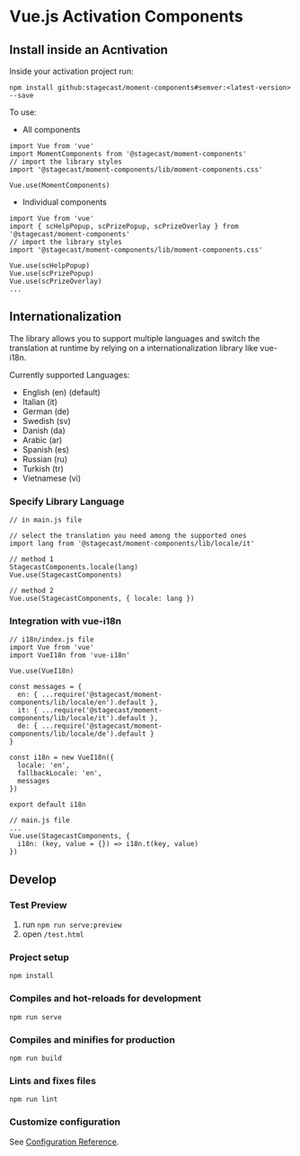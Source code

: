 # Vue.js Activation Components

## Install inside an Acntivation

Inside your activation project run:
```
npm install github:stagecast/moment-components#semver:<latest-version> --save
```
To use: 
- All components
```
import Vue from 'vue'
import MomentComponents from '@stagecast/moment-components'
// import the library styles
import '@stagecast/moment-components/lib/moment-components.css'

Vue.use(MomentComponents)
```
- Individual components
```
import Vue from 'vue'
import { scHelpPopup, scPrizePopup, scPrizeOverlay } from '@stagecast/moment-components'
// import the library styles
import '@stagecast/moment-components/lib/moment-components.css'

Vue.use(scHelpPopup)
Vue.use(scPrizePopup)
Vue.use(scPrizeOverlay)
... 
```

## Internationalization 

The library allows you to support multiple languages and switch the translation at runtime by relying on a internationalization library like vue-i18n. 

Currently supported Languages: 
- English (en) (default)
- Italian (it)
- German (de)
- Swedish (sv)
- Danish (da)
- Arabic (ar)
- Spanish (es)
- Russian (ru)
- Turkish (tr)
- Vietnamese (vi)

### Specify Library Language
```
// in main.js file 

// select the translation you need among the supported ones
import lang from '@stagecast/moment-components/lib/locale/it'

// method 1
StagecastComponents.locale(lang)
Vue.use(StagecastComponents)

// method 2
Vue.use(StagecastComponents, { locale: lang })

```

### Integration with vue-i18n

```
// i18n/index.js file
import Vue from 'vue'
import VueI18n from 'vue-i18n'

Vue.use(VueI18n)

const messages = {
  en: { ...require('@stagecast/moment-components/lib/locale/en').default },
  it: { ...require('@stagecast/moment-components/lib/locale/it').default },
  de: { ...require('@stagecast/moment-components/lib/locale/de').default }
}

const i18n = new VueI18n({
  locale: 'en',
  fallbackLocale: 'en',
  messages
})

export default i18n
```

```
// main.js file
...
Vue.use(StagecastComponents, {
  i18n: (key, value = {}) => i18n.t(key, value)
})
```
## Develop

### Test Preview
1. run `npm run serve:preview`
2. open `/test.html`

### Project setup
```
npm install
```

### Compiles and hot-reloads for development
```
npm run serve
```

### Compiles and minifies for production
```
npm run build
```

### Lints and fixes files
```
npm run lint
```

### Customize configuration
See [Configuration Reference](https://cli.vuejs.org/config/).
